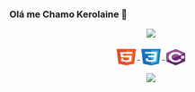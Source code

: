 ### Olá me Chamo Kerolaine 👋

<div align="center">
  <a href="https://github.com/k3rolaine">
      
 
<div align="center"> <a href="https://github.com/edy200415"> <img height="180em" src="https://github-readme-stats.vercel.app/api?username=edy200415&show_icons=true&theme=dark&include_all_commits=true&count_private=true"/> </div> <div style="display: inline_block"><br> <img align="center" alt="Edy-HTML" height="30" width="40" src="https://raw.githubusercontent.com/devicons/devicon/master/icons/html5/html5-original.svg"> <img align="center" alt="Edy-CSS" height="30" width="40" src="https://raw.githubusercontent.com/devicons/devicon/master/icons/css3/css3-original.svg"> <img align="center" alt="Edy-Csharp" height="30" width="40" src="https://raw.githubusercontent.com/devicons/devicon/master/icons/csharp/csharp-original.svg"> </div>
     
 
<div>
 
  <a href="https://www.instagram.com/k3rolaine/" target="_blank"><img src="https://img.shields.io/badge/-Instagram-%23E4405F?style=for-the-badge&logo=instagram&logoColor=white" target="_blank"></a>
  
 
</div>

